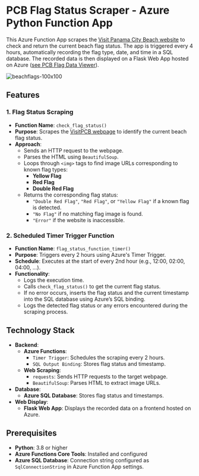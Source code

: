 # PCB Flag Status Scraper - Azure Python Function App

This Azure Function App scrapes the [Visit Panama City Beach website](https://www.visitpanamacitybeach.com/plan-your-trip/stay-pcb-current/) to check and return the current beach flag status. The app is triggered every 4 hours, automatically recording the flag type, date, and time in a SQL database. The recorded data is then displayed on a Flask Web App hosted on Azure ([see PCB Flag Data Viewer](https://github.com/gsquared11/pcb-flag-viewer)).

![beachflags-100x100](https://github.com/user-attachments/assets/0ca109e4-1c53-40e6-9913-75414c9e284d)

## Features

### 1. Flag Status Scraping

- **Function Name**: `check_flag_status()`
- **Purpose**: Scrapes the [VisitPCB webpage](https://www.visitpanamacitybeach.com/plan-your-trip/stay-pcb-current/) to identify the current beach flag status.
- **Approach**:
  - Sends an HTTP request to the webpage.
  - Parses the HTML using `BeautifulSoup`.
  - Loops through `<img>` tags to find image URLs corresponding to known flag types:
    - **Yellow Flag**
    - **Red Flag**
    - **Double Red Flag**
  - Returns the corresponding flag status:
    - `"Double Red Flag"`, `"Red Flag"`, or `"Yellow Flag"` if a known flag is detected.
    - `"No Flag"` if no matching flag image is found.
    - `"Error"` if the website is inaccessible.

### 2. Scheduled Timer Trigger Function

- **Function Name**: `flag_status_function_timer()`
- **Purpose**: Triggers every 2 hours using Azure's Timer Trigger.
- **Schedule**: Executes at the start of every 2nd hour (e.g., 12:00, 02:00, 04:00, ...).
- **Functionality**:
  - Logs the execution time.
  - Calls `check_flag_status()` to get the current flag status.
  - If no error occurs, inserts the flag status and the current timestamp into the SQL database using Azure’s SQL binding.
  - Logs the detected flag status or any errors encountered during the scraping process.


## Technology Stack

- **Backend**:
  - **Azure Functions**:
    - `Timer Trigger`: Schedules the scraping every 2 hours.
    - `SQL Output Binding`: Stores flag status and timestamp.
  - **Web Scraping**:
    - `requests`: Sends HTTP requests to the target webpage.
    - `BeautifulSoup`: Parses HTML to extract image URLs.
- **Database**:
  - **Azure SQL Database**: Stores flag status and timestamps.
- **Web Display**:
  - **Flask Web App**: Displays the recorded data on a frontend hosted on Azure.

## Prerequisites

- **Python**: 3.8 or higher
- **Azure Functions Core Tools**: Installed and configured
- **Azure SQL Database**: Connection string configured as `SqlConnectionString` in Azure Function App settings.

